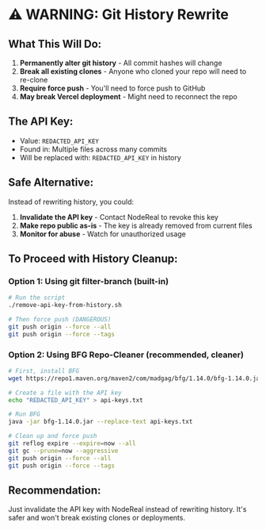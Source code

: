 # ⚠️ WARNING: Git History Rewrite

## What This Will Do:
1. **Permanently alter git history** - All commit hashes will change
2. **Break all existing clones** - Anyone who cloned your repo will need to re-clone
3. **Require force push** - You'll need to force push to GitHub
4. **May break Vercel deployment** - Might need to reconnect the repo

## The API Key:
- Value: `REDACTED_API_KEY`
- Found in: Multiple files across many commits
- Will be replaced with: `REDACTED_API_KEY` in history

## Safe Alternative:
Instead of rewriting history, you could:
1. **Invalidate the API key** - Contact NodeReal to revoke this key
2. **Make repo public as-is** - The key is already removed from current files
3. **Monitor for abuse** - Watch for unauthorized usage

## To Proceed with History Cleanup:

### Option 1: Using git filter-branch (built-in)
```bash
# Run the script
./remove-api-key-from-history.sh

# Then force push (DANGEROUS)
git push origin --force --all
git push origin --force --tags
```

### Option 2: Using BFG Repo-Cleaner (recommended, cleaner)
```bash
# First, install BFG
wget https://repo1.maven.org/maven2/com/madgag/bfg/1.14.0/bfg-1.14.0.jar

# Create a file with the API key
echo "REDACTED_API_KEY" > api-keys.txt

# Run BFG
java -jar bfg-1.14.0.jar --replace-text api-keys.txt

# Clean up and force push
git reflog expire --expire=now --all
git gc --prune=now --aggressive
git push origin --force --all
git push origin --force --tags
```

## Recommendation:
Just invalidate the API key with NodeReal instead of rewriting history. It's safer and won't break existing clones or deployments.